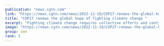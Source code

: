 ```yaml
---
publication: "news.cgtn.com"
link: "https://news.cgtn.com/news/2022-11-19/COP27-renews-the-global-hope-of-fighting-climate-change--1f0UbsZPd5u/index.html"
title: "COP27 renews the global hope of fighting climate change "
excerpt: "Fighting climate change requires collective efforts and continuous dialogue between all stakeholders, both developing and developed countries."
image: "https://news.cgtn.com/news/2022-11-19/COP27-renews-the-global-hope-of-fighting-climate-change--1f0UbsZPd5u/img/12a487b073854077afc859394e00524d/12a487b073854077afc859394e00524d-1280.jpeg"
group: con
rank: 5
---
```

